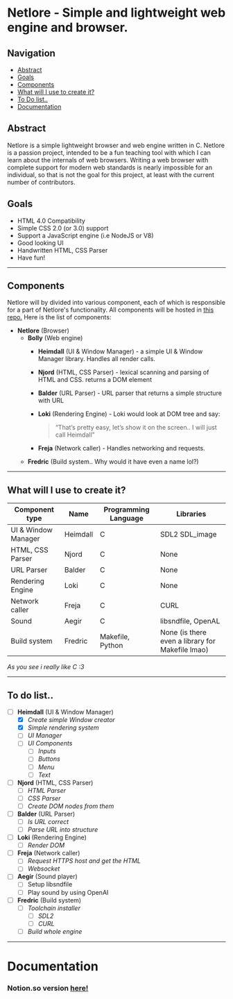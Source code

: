 # Netlore - Simple and lightweight web engine and browser.

## Navigation
- [Abstract](#abstract)
- [Goals](#goals)
- [Components](#components)
- [What will I use to create it?](#what-will-i-use-to-create-it)
- [To Do list..](#to-do-list)
- [Documentation](#documentation)

## Abstract

Netlore is a simple lightweight browser and web engine written in C. Netlore is a passion project, intended to be a fun teaching tool with which I can learn about the internals of web browsers. Writing a web browser with complete support for modern web standards is nearly impossible for an individual, so that is not the goal for this project, at least with the current number of contributors. 

## Goals

- HTML 4.0 Compatibility
- Simple CSS 2.0 (or 3.0) support
- Support a JavaScript engine (i.e NodeJS or V8)
- Good looking UI
- Handwritten HTML, CSS Parser
- Have fun!

---

## Components

Netlore will by divided into various component, each of which is responsible for a part of Netlore's functionality. All components will be hosted in [this repo.](github.com/netlore-org/netlore) Here is the list of components:

- **Netlore** (Browser)
    - **Bolly** (Web engine)
        - **Heimdall** (UI & Window Manager) - a simple UI & Window Manager library. Handles all render calls.
        - **Njord** (HTML, CSS Parser) - lexical scanning and parsing of HTML and CSS. returns a DOM element
        - **Balder** (URL Parser) - URL parser that returns a simple structure with URL
        - **Loki** (Rendering Engine) - Loki would look at DOM tree and say:
            
            > “That’s pretty easy, let’s show it on the screen.. I will just call Heimdall”
            > 
        - **Freja** (Network caller) - Handles networking and requests.
    - **Fredric** (Build system.. Why would it have even a name lol?)

---

## What will I use to create it?

| Component type | Name | Programming Language | Libraries |
| --- | --- | --- | --- |
| UI & Window Manager | Heimdall | C | SDL2 SDL_image |
| HTML, CSS Parser | Njord | C | None |
| URL Parser | Balder | C | None |
| Rendering Engine | Loki | C | None |
| Network caller | Freja | C | CURL |
| Sound | Aegir | C | libsndfile, OpenAL |
| Build system | Fredric | Makefile, Python | None (is there even a library for Makefile lmao) |

  *As you see i really like C :3*

---

## To do list..

- [ ]  **Heimdall** (UI & Window Manager)
    - [X]  *Create simple Window creator*
    - [X]  *Simple rendering system*
    - [ ]  *UI Manager*
    - [ ]  *UI Components*
        - [ ]  *Inputs*
        - [ ]  *Buttons*
        - [ ]  *Menu*
        - [ ]  *Text*
- [ ]  **Njord** (HTML, CSS Parser)
    - [ ]  *HTML Parser*
    - [ ]  *CSS Parser*
    - [ ]  *Create DOM nodes from them*
- [ ]  **Balder** (URL Parser)
    - [ ]  *Is URL correct*
    - [ ]  *Parse URL into structure*
- [ ]  **Loki** (Rendering Engine)
    - [ ]  *Render DOM*
- [ ]  **Freja** (Network caller)
    - [ ]  *Request HTTPS host and get the HTML*
    - [ ]  *Websocket*
- [ ]  **Aegir** (Sound player)
    - [ ]  Setup libsndfile
    - [ ]  Play sound by using OpenAI
- [ ]  **Fredric** (Build system)
    - [ ]  *Toolchain installer*
        - [ ]  *SDL2*
        - [ ]  *CURL*
    - [ ]  *Build whole engine*

---

# Documentation

### Notion.so version [here!](https://wild-curler-b6f.notion.site/Netlore-Simple-lightweight-experimental-browers-0640eac76821466fa6ea76a22e59dd1d)
